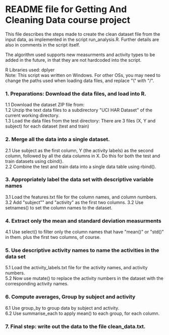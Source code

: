 README file for Getting And Cleaning Data course project
==========================================================

This file describes the steps made to create the clean dataset file from the 
input data, as implemented in the script run_analysis.R. Further details are 
also in comments in the script itself.

The algorithm used supports new measurments and activity types to be added 
in the future, in that they are not hardcoded into the script.
  
R Libraries used: dplyer  
Note: This script was written on Windows. For other OSs, you may need to change the paths 
used when loading data files, and replace "\\" with "/".
  
### 1. Preparations: Download the data files, and load into R.  
1.1  Download the dataset ZIP file from:  
1.2 Unzip the text data files to a subdirectory "UCI HAR Dataset" of the current working directory.  
1.3 Load the data files from the test directory: There are 3 files (X, Y and subject) 
for each dataset (test and train)  

### 2. Merge all the data into a single dataset.  
2.1 Use subject as the first column, Y (the activity labels) as the second column, followed by all the data columns in X. Do this for both the test and train datasets using cbind().  
2.2 Combine the test and train data into a single data table using rbind().  

### 3. Appropriately label the data set with descriptive variable names  
3.1 Load the features.txt file for the column names, and column numbers.  
3.2 Add "subject"" and "activity" as the first two columns.
3.2 Use setnames() to set the column names to the dataset.

### 4. Extract only the mean and standard deviation measurments  
4.1 Use select() to filter only the column names that have "mean()" or "std()" in them.
plus the first two columns, of course.  
  
### 5. Use descriptive activity names to name the activities in the data set  
5.1 Load the activity_labels.txt file for the activity names, and activity numbers.  
5.2 Now use mutate() to replace the activity numbers in the dataset with the corresponding activity names.  
  
### 6. Compute averages, Group by subject and activity  
6.1 Use group_by to group data by subject and activity.  
6.2 Use summarise_each to apply mean() to each group, for each column.  
  
### 7. Final step: write out the data to the file clean_data.txt.  

